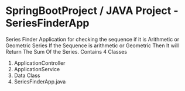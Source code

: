 # SpringBootProject / JAVA Project - SeriesFinderApp
Series Finder Application for checking the sequence if it is Arithmetic or Geometric Series
If the Sequence is arithmetic or Geometric Then It will Return The Sum Of the Series.
Contains 4 Classes 
1. ApplicationController
2. ApplicationService
3. Data Class
4. SeriesFinderApp.java
